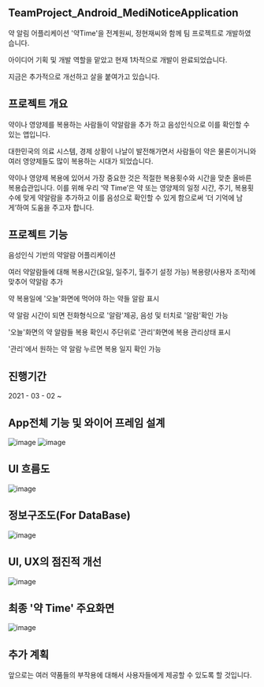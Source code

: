 ## TeamProject_Android_MediNoticeApplication
약 알림 어플리케이션 '약Time'을 전계원씨, 정현재씨와 함께 팀 프로젝트로 개발하였습니다.

아이디어 기획 및 개발 역할을 맡았고 현재 1차적으로 개발이 완료되었습니다.

지금은 추가적으로 개선하고 살을 붙여가고 있습니다.


## 프로젝트 개요

약이나 영양제를 복용하는 사람들이 약알람을 추가 하고 음성인식으로 이를 확인할 수 있는 앱입니다.

대한민국의 의료 시스템, 경제 상황이 나날이 발전해가면서 사람들이 약은 물론이거니와 여러 영양제들도 많이 복용하는 시대가 되었습니다.

약이나 영양제 복용에 있어서 가장 중요한 것은 적절한 복용횟수와 시간을 맞춘 올바른 복용습관입니다. 이를 위해 우리 ‘약 Time’은 약 또는 영양제의 일정 시간, 주기, 복용횟수에 맞게 약알람을 추가하고 이를 음성으로 확인할 수 있게 함으로써 ‘더 기억에 남게’하여 도움을 주고자 합니다.

## 프로젝트 기능

음성인식 기반의 약알람 어플리케이션

여러 약알람들에 대해 복용시간(요일, 일주기, 월주기 설정 가능) 복용량(사용자 조작)에 맞추어 약알람 추가

약 복용일에 '오늘'화면에 먹어야 하는 약들 알람 표시

약 알람 시간이 되면 전화형식으로 '알람'제공, 음성 및 터치로 '알람'확인 가능

'오늘'화면의 약 알람들 복용 확인시 주단위로 '관리'화면에 복용 관리상태 표시

'관리'에서 원하는 약 알람 누르면 복용 일지 확인 가능


## 진행기간

2021 - 03 - 02 ~ 


## App전체 기능 및 와이어 프레임 설계

![image](https://user-images.githubusercontent.com/44837403/123016987-bc5c7400-d406-11eb-819b-192c9089cc17.png)
![image](https://user-images.githubusercontent.com/44837403/123017002-c3838200-d406-11eb-83f1-fc3e33d8f650.png)

## UI 흐름도 

![image](https://user-images.githubusercontent.com/44837403/122748953-bad86200-d2c7-11eb-974d-896d2c3cc3f7.png)

## 정보구조도(For DataBase)

![image](https://user-images.githubusercontent.com/44837403/123017268-32f97180-d407-11eb-8dd1-b74200ef7378.png)


## UI, UX의 점진적 개선

![image](https://user-images.githubusercontent.com/44837403/122749119-eb200080-d2c7-11eb-861f-d3ce3a9f58a9.png)

## 최종 '약 Time' 주요화면

![image](https://user-images.githubusercontent.com/44837403/122749979-ead43500-d2c8-11eb-9419-0e508f12ee4e.png)



## 추가 계획

앞으로는 여러 약품들의 부작용에 대해서 사용자들에게 제공할 수 있도록 할 것입니다.


